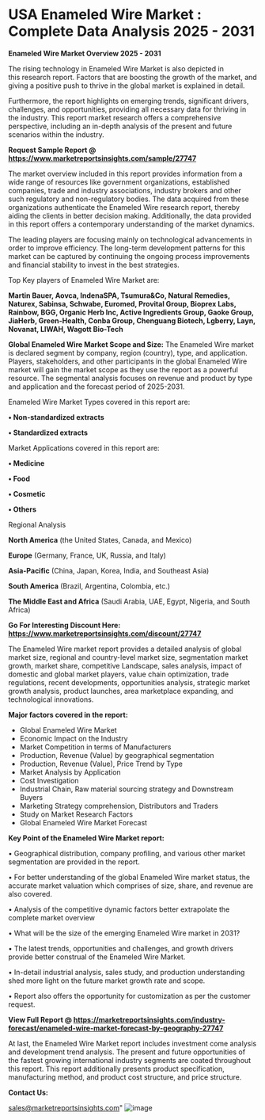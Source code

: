 # USA Enameled Wire Market : Complete Data Analysis 2025 - 2031

<Strong> Enameled Wire Market Overview 2025 - 2031</strong>

The rising technology in Enameled Wire Market is also depicted in this research report. Factors that are boosting the growth of the market, and giving a positive push to thrive in the global market is explained in detail.

Furthermore, the report highlights on emerging trends, significant drivers, challenges, and opportunities, providing all necessary data for thriving in the industry. This report market research offers a comprehensive perspective, including an in-depth analysis of the present and future scenarios within the industry.

<strong>Request Sample Report @ <a href=https://www.marketreportsinsights.com/sample/27747>https://www.marketreportsinsights.com/sample/27747</a></strong>

The market overview included in this report provides information from a wide range of resources like government organizations, established companies, trade and industry associations, industry brokers and other such regulatory and non-regulatory bodies. The data acquired from these organizations authenticate the Enameled Wire research report, thereby aiding the clients in better decision making. Additionally, the data provided in this report offers a contemporary understanding of the market dynamics.

The leading players are focusing mainly on technological advancements in order to improve efficiency. The long-term development patterns for this market can be captured by continuing the ongoing process improvements and financial stability to invest in the best strategies.

Top Key players of Enameled Wire Market are:

<strong>Martin Bauer, Aovca, IndenaSPA, Tsumura&Co, Natural Remedies, Naturex, Sabinsa, Schwabe, Euromed, Provital Group, Bioprex Labs, Rainbow, BGG, Organic Herb Inc, Active Ingredients Group, Gaoke Group, JiaHerb, Green-Health, Conba Group, Chenguang Biotech, Lgberry, Layn, Novanat, LIWAH, Wagott Bio-Tech</strong>

<strong><b>Global Enameled Wire Market Scope and Size:</b></strong>
The Enameled Wire market is declared segment by company, region (country), type, and application. Players, stakeholders, and other participants in the global Enameled Wire market will gain the market scope as they use the report as a powerful resource. The segmental analysis focuses on revenue and product by type and application and the forecast period of 2025-2031.

Enameled Wire Market Types covered in this report are:

<strong>• Non-standardized extracts

• Standardized extracts</strong>

Market Applications covered in this report are:

<strong>• Medicine

• Food

• Cosmetic

• Others</strong> 

Regional Analysis

<strong>North America</strong> (the United States, Canada, and Mexico)

<strong>Europe</strong> (Germany, France, UK, Russia, and Italy)

<strong>Asia-Pacific</strong> (China, Japan, Korea, India, and Southeast Asia)

<strong>South America</strong> (Brazil, Argentina, Colombia, etc.)

<strong>The Middle East and Africa</strong> (Saudi Arabia, UAE, Egypt, Nigeria, and South Africa)

<strong>Go For Interesting Discount Here: <a href=https://www.marketreportsinsights.com/discount/27747>https://www.marketreportsinsights.com/discount/27747</a></strong>

The Enameled Wire market report provides a detailed analysis of global market size, regional and country-level market size, segmentation market growth, market share, competitive Landscape, sales analysis, impact of domestic and global market players, value chain optimization, trade regulations, recent developments, opportunities analysis, strategic market growth analysis, product launches, area marketplace expanding, and technological innovations.

<strong><b>Major factors covered in the report:</b></strong>
<ul>
  <li>Global Enameled Wire Market </li>
  <li>Economic Impact on the Industry</li>
  <li>Market Competition in terms of Manufacturers</li>
  <li>Production, Revenue (Value) by geographical segmentation</li>
  <li>Production, Revenue (Value), Price Trend by Type</li>
  <li>Market Analysis by Application</li>
  <li>Cost Investigation</li>
  <li>Industrial Chain, Raw material sourcing strategy and Downstream Buyers</li>
  <li>Marketing Strategy comprehension, Distributors and Traders</li>
  <li>Study on Market Research Factors</li>
  <li>Global Enameled Wire Market Forecast</li>
</ul>

<strong><b>Key Point of the Enameled Wire Market report:</b></strong>

• Geographical distribution, company profiling, and various other market segmentation are provided in the report.

• For better understanding of the global Enameled Wire market status, the accurate market valuation which comprises of size, share, and revenue are also covered.

• Analysis of the competitive dynamic factors better extrapolate the complete market overview

• What will be the size of the emerging Enameled Wire market in 2031?

• The latest trends, opportunities and challenges, and growth drivers provide better construal of the Enameled Wire Market.

• In-detail industrial analysis, sales study, and production understanding shed more light on the future market growth rate and scope.

• Report also offers the opportunity for customization as per the customer request.

<strong><b>View Full Report @ <a href=https://marketreportsinsights.com/industry-forecast/enameled-wire-market-forecast-by-geography-27747>https://marketreportsinsights.com/industry-forecast/enameled-wire-market-forecast-by-geography-27747</a></b></strong>


At last, the Enameled Wire Market report includes investment come analysis and development trend analysis. The present and future opportunities of the fastest growing international industry segments are coated throughout this report. This report additionally presents product specification, manufacturing method, and product cost structure, and price structure.

<strong>Contact Us:</strong>

sales@marketreportsinsights.com"
![image](https://github.com/user-attachments/assets/21139e2c-aa7b-4b79-9b6b-663d9b95a622)
